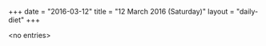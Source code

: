 +++
date = "2016-03-12"
title = "12 March 2016 (Saturday)"
layout = "daily-diet"
+++


\<no entries\>

